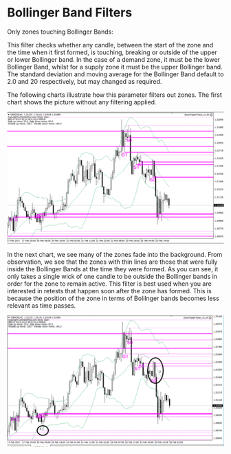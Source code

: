# Bollinger Band Filters

Only zones touching Bollinger Bands:

This filter checks whether any candle, between the start of the zone and the time when it first formed, is touching, breaking or outside of the upper or lower Bollinger band. In the case of a demand zone, it must be the lower Bollinger Band, whilst for a supply zone it must be the upper Bollinger band. The standard deviation and moving average for the Bollinger Band default to 2.0 and 20 respectively, but may  changed as required.

The following charts illustrate how this parameter filters out zones. The first chart shows the picture without any filtering applied.

![](/assets/bbfilter1.png)

In the next chart, we see many of the zones fade into the background. From observation, we see that the zones with thin lines are those that were fully inside the Bollinger Bands at the time they were formed. As you can see, it only takes a single wick of one candle to be outside the Bollinger bands in order for the zone to remain active. This filter is best used when you are interested in retests that happen soon after the zone has formed. This is because the position of the zone in terms of Bolilnger bands becomes less relevant as time passes.

![](/assets/bollinger2.png)

